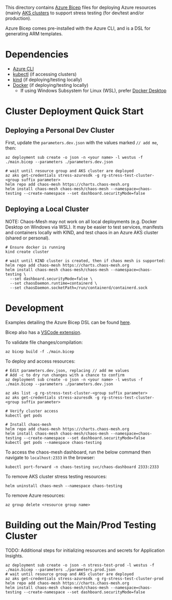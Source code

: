 This directory contains [Azure Bicep](https://docs.microsoft.com/en-us/azure/azure-resource-manager/bicep/overview)
files for deploying Azure resources (mainly [AKS clusters](https://azure.microsoft.com/en-us/services/kubernetes-service/)
to support stress testing (for dev/test and/or production).

Azure Bicep comes pre-installed with the Azure CLI, and is a DSL for generating ARM templates.

# Dependencies

- [Azure CLI](https://docs.microsoft.com/en-us/cli/azure/install-azure-cli)
- [kubectl](https://kubernetes.io/docs/tasks/tools/#kubectl) (if accessing clusters)
- [kind](https://github.com/kubernetes-sigs/kind/releases) (if deploying/testing locally)
- [Docker](https://docs.docker.com/get-docker/) (if deploying/testing locally)
    - If using Windows Subsystem for Linux (WSL), prefer [Docker Desktop](https://docs.docker.com/docker-for-windows/wsl/)

# Cluster Deployment Quick Start

## Deploying a Personal Dev Cluster

First, update the `parameters.dev.json` with the values marked `// add me`, then:

```
az deployment sub create -o json -n <your name> -l westus -f ./main.bicep --parameters ./parameters.dev.json

# wait until resource group and AKS cluster are deployed
az aks get-credentials stress-azuresdk -g rg-stress-test-cluster-<group suffix parameter>
helm repo add chaos-mesh https://charts.chaos-mesh.org
helm install chaos-mesh chaos-mesh/chaos-mesh --namespace=chaos-testing --create-namespace --set dashboard.securityMode=false
```

## Deploying a Local Cluster

NOTE: Chaos-Mesh may not work on all local deployments (e.g. Docker Desktop on Windows via WSL).
It may be easier to test services, manifests and containers locally with KIND, and test chaos
in an Azure AKS cluster (shared or personal).

```
# Ensure docker is running
kind create cluster

# wait until KIND cluster is created, then if chaos mesh is supported:
helm repo add chaos-mesh https://charts.chaos-mesh.org
helm install chaos-mesh chaos-mesh/chaos-mesh --namespace=chaos-testing \
  --set dashboard.securityMode=false \
  --set chaosDaemon.runtime=containerd \
  --set chaosDaemon.socketPath=/run/containerd/containerd.sock
```

# Development

Examples detailing the Azure Bicep DSL can be found [here](https://github.com/Azure/bicep/tree/main/docs/examples).

Bicep also has a [VSCode extension](https://marketplace.visualstudio.com/items?itemName=ms-azuretools.vscode-bicep).

To validate file changes/compilation:

```
az bicep build -f ./main.bicep
```

To deploy and access resources:

```
# Edit parameters.dev.json, replacing // add me values
# Add -c to dry run changes with a chance to confirm
az deployment sub create -o json -n <your name> -l westus -f ./main.bicep --parameters ./parameters.dev.json

az aks list -g rg-stress-test-cluster-<group suffix parameter>
az aks get-credentials stress-azuresdk -g rg-stress-test-cluster-<group suffix parameter>

# Verify cluster access
kubectl get pods

# Install chaos-mesh
helm repo add chaos-mesh https://charts.chaos-mesh.org
helm install chaos-mesh chaos-mesh/chaos-mesh --namespace=chaos-testing --create-namespace --set dashboard.securityMode=false
kubectl get pods --namespace chaos-testing
```

To access the chaos-mesh dashboard, run the below command then navigate to `localhost:2333` in the browser:

```
kubectl port-forward -n chaos-testing svc/chaos-dashboard 2333:2333
```

To remove AKS cluster stress testing resources:

```
helm uninstall chaos-mesh --namespace chaos-testing
```

To remove Azure resources:

```
az group delete <resource group name>
```

# Building out the Main/Prod Testing Cluster

TODO: Additional steps for initializing resources and secrets for Application Insights.

```
az deployment sub create -o json -n stress-test-prod -l westus -f ./main.bicep --parameters ./parameters.prod.json
# wait until resource group and AKS cluster are deployed
az aks get-credentials stress-azuresdk -g rg-stress-test-cluster-prod
helm repo add chaos-mesh https://charts.chaos-mesh.org
helm install chaos-mesh chaos-mesh/chaos-mesh --namespace=chaos-testing --create-namespace --set dashboard.securityMode=false
```

